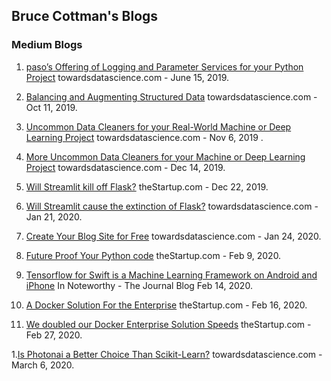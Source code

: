 ## Bruce Cottman's Blogs

### Medium Blogs

1. [paso’s Offering of Logging and Parameter Services for your Python Project](https://medium.com/@dr.bruce.cottman/pasos-offering-of-logging-and-parameter-services-for-your-python-project-c3ae2fd6869a) towardsdatascience.com - June 15, 2019.

1. [Balancing and Augmenting Structured Data](https://towardsdatascience.com/part-1-balancing-and-augmenting-structured-data-4ade0df38662) towardsdatascience.com - Oct 11, 2019.

1. [Uncommon Data Cleaners for your Real-World Machine or Deep Learning Project](https://towardsdatascience.com/uncommon-data-cleaners-for-your-real-world-machine-or-deep-learning-project-f926d8ecb258) towardsdatascience.com - Nov 6, 2019 .

1. [More Uncommon Data Cleaners for your Machine or Deep Learning Project](https://towardsdatascience.com/part-2-more-uncommon-data-cleaners-for-your-machine-or-deep-learning-project-b30f862b2d81) towardsdatascience.com - Dec 14, 2019.

1. [Will Streamlit kill off Flask?](https://medium.com/swlh/part-1-will-streamlit-kill-off-flask-5ecd75f879c8) theStartup.com - Dec 22, 2019.

1. [Will Streamlit cause the extinction of Flask?](https://towardsdatascience.com/part-2-will-streamlit-cause-the-extinction-of-flask-395d282296ed) towardsdatascience.com - Jan 21, 2020.

1. [Create Your Blog Site for Free](https://medium.com/@dr.bruce.cottman/create-your-free-blog-site-204a5e27f197) towardsdatascience.com - Jan 24, 2020.

1. [Future Proof Your Python code](https://medium.com/swlh/future-proof-your-python-code-20ef2b75e9f5) theStartup.com - Feb 9, 2020.

1. [Tensorflow for Swift is a Machine Learning Framework on Android and iPhone](https://medium.com/@dr.bruce.cottman/tensorflow-for-swift-you-have-got-to-be-kidding-d8fc5c547430)
In Noteworthy - The Journal Blog Feb 14, 2020.
 
1. [A Docker Solution For the Enterprise](https://medium.com/swlh/a-docker-solution-for-the-enterprise-7b5d2942b43a) theStartup.com - Feb 16, 2020.

1. [We doubled our Docker Enterprise Solution Speeds](https://medium.com/me/stats/post/8e8ed6c28e11) theStartup.com - Feb 27, 2020.

1.[Is Photonai a Better Choice Than Scikit-Learn?](https://medium.com/@dr.bruce.cottman/is-photonai-a-better-choice-than-scikit-learn-b8d25979eb76) towardsdatascience.com - March 6, 2020.

